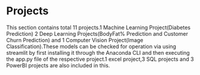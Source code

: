 # Projects
This section contains total 11 projects.1 Machine Learning Project(Diabetes Prediction) 2 Deep Learning Projects(BodyFat% Prediction and Customer Churn Prediction) and 1 Computer Vision Project(Image Classification).These models can be checked for operation via using streamlit by first installing it through the Anaconda CLI and then executing the app.py file of the respective project.1 excel project,3 SQL projects and 3 PowerBI projects are also included in this.
